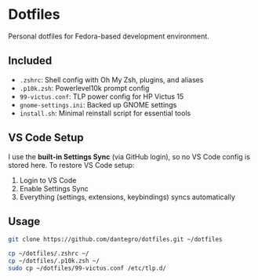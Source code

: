 # Dotfiles

Personal dotfiles for Fedora-based development environment.

## Included

- `.zshrc`: Shell config with Oh My Zsh, plugins, and aliases
- `.p10k.zsh`: Powerlevel10k prompt config
- `99-victus.conf`: TLP power config for HP Victus 15
- `gnome-settings.ini`: Backed up GNOME settings
- `install.sh`: Minimal reinstall script for essential tools

## VS Code Setup

I use the **built-in Settings Sync** (via GitHub login), so no VS Code config is stored here.
To restore VS Code setup:
1. Login to VS Code
2. Enable Settings Sync
3. Everything (settings, extensions, keybindings) syncs automatically

## Usage

```bash
git clone https://github.com/dantegro/dotfiles.git ~/dotfiles

cp ~/dotfiles/.zshrc ~/
cp ~/dotfiles/.p10k.zsh ~/
sudo cp ~/dotfiles/99-victus.conf /etc/tlp.d/
